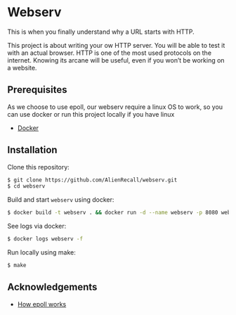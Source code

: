 
# Webserv

This is when you finally understand why a URL starts
with HTTP.

This project is about writing your ow HTTP server.
You will be able to test it with an actual browser.
HTTP is one of the most used protocols on the internet.
Knowing its arcane will be useful, even if you won’t be working on a website.
## Prerequisites
As we choose to use epoll, our webserv require a linux OS to work, so you can use docker or run this project locally if you have linux
 - [Docker](https://docs.docker.com/engine/install/)


## Installation

Clone this repository:
```bash
$ git clone https://github.com/AlienRecall/webserv.git
$ cd webserv
```

Build and start `webserv` using docker:
```bash
$ docker build -t webserv . && docker run -d --name webserv -p 8080 webserv && docker exec -it webserv /bin/bash
```

See logs via docker:
```bash
$ docker logs webserv -f
```

Run locally using make:
```bash
$ make
```

## Acknowledgements

 - [How epoll works](https://unscriptedcoding.medium.com/multithreaded-server-in-c-using-epoll-baadad32224c)
